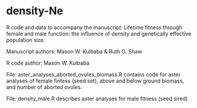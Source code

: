 # density-Ne
R code and data to accompany the manuscript: Lifetime fitness through female and male function: the influence of density and genetically effective population size.

Manuscript authors: Mason W. Kulbaba & Ruth G. Shaw

R code author: Mason W. Kulbaba

File: aster_analyses_aborted_ovules_biomass.R contains code for aster analyses of female fintess (seed set), above and below ground biomass, and number of aborted ovules.

File: density_male.R describes aster analyses for male fitness (seed sired)


